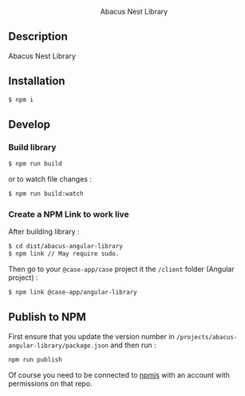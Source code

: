 <p align="center">Abacus Nest Library</p>
 
## Description

Abacus Nest Library

## Installation

```bash
$ npm i
```

## Develop

### Build library

```bash
$ npm run build
```

or to watch file changes :

```bash
$ npm run build:watch
```

### Create a NPM Link to work live

After building library :

```bash
$ cd dist/abacus-angular-library
$ npm link // May require sudo.
```

Then go to your `@case-app/case` project it the `/client` folder (Angular project) :

```bash
$ npm link @case-app/angular-library
```

## Publish to NPM

First ensure that you update the version number in `/projects/abacus-angular-library/package.json` and then run :

```bash
npm run publish
```

Of course you need to be connected to [npmjs](https://www.npmjs.com/) with an account with permissions on that repo.
